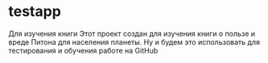 # testapp
Для изучения книги
Этот проект создан для изучения книги о пользе и вреде Питона для населения планеты.
Ну и будем это использовать для тестирования и обучения работе на GitHub